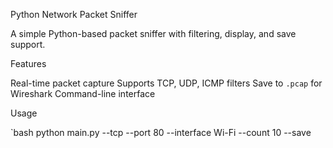 Python Network Packet Sniffer

A simple Python-based packet sniffer with filtering, display, and save support.

Features

Real-time packet capture
Supports TCP, UDP, ICMP filters
Save to `.pcap` for Wireshark
Command-line interface

Usage

`bash
python main.py --tcp --port 80 --interface Wi-Fi --count 10 --save
